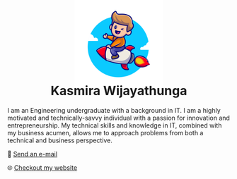 <div align="center">
<img align="center" src="/img/hero.svg" style="margin: -50px" height="200" width="200" />

# Kasmira Wijayathunga

</div>

I am an Engineering undergraduate with a background in IT. I am a highly motivated and technically-savvy individual with a passion for innovation and entrepreneurship. My technical skills and knowledge in IT, combined with my business acumen, allows me to approach problems from both a technical and business perspective.

📧 <a href="mailto:mahidhawijayathunga@gmail.com">Send an e-mail</a>

🌐 <a href="https://wijayathunga.com">Checkout my website</a>